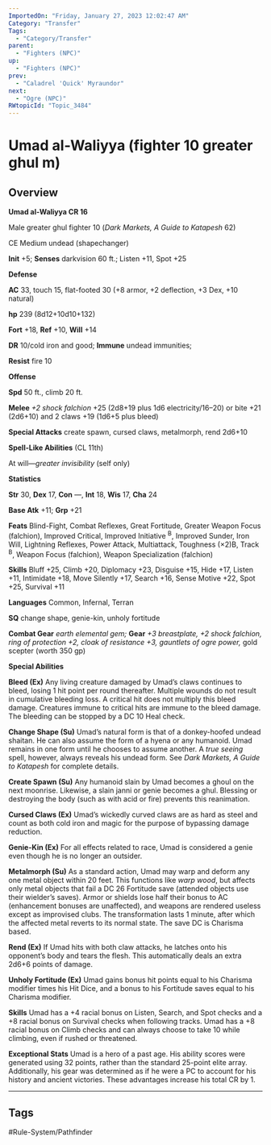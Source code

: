 ```yaml
---
ImportedOn: "Friday, January 27, 2023 12:02:47 AM"
Category: "Transfer"
Tags:
  - "Category/Transfer"
parent:
  - "Fighters (NPC)"
up:
  - "Fighters (NPC)"
prev:
  - "Caladrel 'Quick' Myraundor"
next:
  - "Ogre (NPC)"
RWtopicId: "Topic_3484"
---
```

# Umad al-Waliyya (fighter 10 greater ghul m)
## Overview
**Umad al-Waliyya CR 16**

Male greater ghul fighter 10 (*Dark Markets, A Guide to Katapesh* 62)

CE Medium undead (shapechanger)

**Init** +5; **Senses** darkvision 60 ft.; Listen +11, Spot +25

**Defense**

**AC** 33, touch 15, flat-footed 30 (+8 armor, +2 deflection, +3 Dex, +10 natural)

**hp** 239 (8d12+10d10+132)

**Fort** +18, **Ref** +10, **Will** +14

**DR** 10/cold iron and good; **Immune** undead immunities;

**Resist** fire 10

**Offense**

**Spd** 50 ft., climb 20 ft.

**Melee** *+2 shock falchion* +25 (2d8+19 plus 1d6 electricity/16–20) or bite +21 (2d6+10) and 2 claws +19 (1d6+5 plus bleed)

**Special Attacks** create spawn, cursed claws, metalmorph, rend 2d6+10

**Spell-Like Abilities** (CL 11th)

At will—*greater invisibility* (self only)

**Statistics**

**Str** 30, **Dex** 17, **Con** —, **Int** 18, **Wis** 17, **Cha** 24

**Base Atk** +11; **Grp** +21

**Feats** Blind-Fight, Combat Reflexes, Great Fortitude, Greater Weapon Focus (falchion), Improved Critical, Improved Initiative <sup>B</sup>, Improved Sunder, Iron Will, Lightning Reflexes, Power Attack, Multiattack, Toughness (×2)B, Track <sup>B</sup>, Weapon Focus (falchion), Weapon Specialization (falchion)

**Skills** Bluff +25, Climb +20, Diplomacy +23, Disguise +15, Hide +17, Listen +11, Intimidate +18, Move Silently +17, Search +16, Sense Motive +22, Spot +25, Survival +11

**Languages** Common, Infernal, Terran

**SQ** change shape, genie-kin, unholy fortitude

**Combat Gear** *earth elemental gem;* **Gear** *+3 breastplate, +2 shock falchion, ring of protection +2, cloak of resistance +3, gauntlets of ogre power,* gold scepter (worth 350 gp)

**Special Abilities**

**Bleed (Ex)** Any living creature damaged by Umad’s claws continues to bleed, losing 1 hit point per round thereafter. Multiple wounds do not result in cumulative bleeding loss. A critical hit does not multiply this bleed damage. Creatures immune to critical hits are immune to the bleed damage. The bleeding can be stopped by a DC 10 Heal check.

**Change Shape (Su)** Umad’s natural form is that of a donkey-hoofed undead shaitan. He can also assume the form of a hyena or any humanoid. Umad remains in one form until he chooses to assume another. A *true seeing* spell, however, always reveals his undead form. See *Dark Markets, A Guide to Katapesh* for complete details.

**Create Spawn (Su)** Any humanoid slain by Umad becomes a ghoul on the next moonrise. Likewise, a slain janni or genie becomes a ghul. Blessing or destroying the body (such as with acid or fire) prevents this reanimation.

**Cursed Claws (Ex)** Umad’s wickedly curved claws are as hard as steel and count as both cold iron and magic for the purpose of bypassing damage reduction.

**Genie-Kin (Ex)** For all effects related to race, Umad is considered a genie even though he is no longer an outsider.

**Metalmorph (Su)** As a standard action, Umad may warp and deform any one metal object within 20 feet. This functions like *warp wood*, but affects only metal objects that fail a DC 26 Fortitude save (attended objects use their wielder’s saves). Armor or shields lose half their bonus to AC (enhancement bonuses are unaffected), and weapons are rendered useless except as improvised clubs. The transformation lasts 1 minute, after which the affected metal reverts to its normal state. The save DC is Charisma based.

**Rend (Ex)** If Umad hits with both claw attacks, he latches onto his opponent’s body and tears the flesh. This automatically deals an extra 2d6+6 points of damage.

**Unholy Fortitude (Ex)** Umad gains bonus hit points equal to his Charisma modifier times his Hit Dice, and a bonus to his Fortitude saves equal to his Charisma modifier.

**Skills** Umad has a +4 racial bonus on Listen, Search, and Spot checks and a +8 racial bonus on Survival checks when following tracks. Umad has a +8 racial bonus on Climb checks and can always choose to take 10 while climbing, even if rushed or threatened.

**Exceptional Stats** Umad is a hero of a past age. His ability scores were generated using 32 points, rather than the standard 25-point elite array. Additionally, his gear was determined as if he were a PC to account for his history and ancient victories. These advantages increase his total CR by 1.


---
## Tags
#Rule-System/Pathfinder

